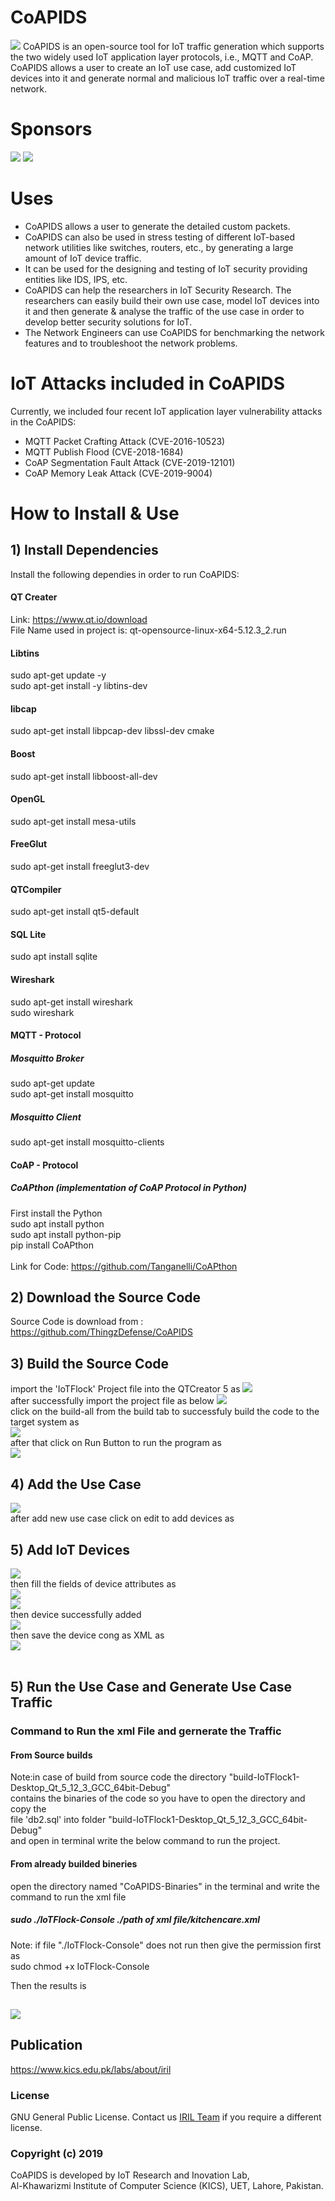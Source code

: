 
# CoAPIDS #
![](Images/Banner.jpg)
CoAPIDS is an open-source tool for IoT traffic generation which supports the two widely used IoT
application layer protocols, i.e., MQTT and CoAP. CoAPIDS allows a user to create an IoT use case,
add customized IoT devices into it and generate normal and malicious IoT traffic over a real-time
network.
# Sponsors #
![](Images/a-mini.png)
![](Images/a_logo_png-mini.png)


# Uses #
* CoAPIDS allows a user to generate the detailed custom packets.
* CoAPIDS can also be used in stress testing of different IoT-based network utilities like switches, routers, etc., by generating a large amount of IoT device traffic.
* It can be used for the designing and testing of IoT security providing entities like IDS, IPS, etc.
* CoAPIDS can help the researchers in IoT Security Research. The researchers can easily build their own use case, model IoT devices into it and then generate & analyse the traffic of the use case in order to develop better security solutions for IoT.
* The Network Engineers can use CoAPIDS for benchmarking the network features and to troubleshoot the network problems.

# IoT Attacks included in CoAPIDS #
Currently, we included four recent IoT application layer vulnerability attacks in the CoAPIDS: 
* MQTT Packet Crafting Attack (CVE-2016-10523)
* MQTT Publish Flood (CVE-2018-1684)
* CoAP Segmentation Fault Attack (CVE-2019-12101) 
* CoAP Memory Leak Attack (CVE-2019-9004)

# How to Install & Use #
## 1) Install Dependencies ##
Install the following dependies in order to run CoAPIDS:
#### QT Creater ####
Link: https://www.qt.io/download <br/>
File Name used in project is: qt-opensource-linux-x64-5.12.3_2.run
#### Libtins ####
  sudo apt-get update -y<br/>
  sudo apt-get install -y libtins-dev
#### libcap ####
  sudo apt-get install libpcap-dev libssl-dev cmake
#### Boost ####
  sudo apt-get install libboost-all-dev
#### OpenGL ####
  sudo apt-get install mesa-utils
#### FreeGlut ####
  sudo apt-get install freeglut3-dev
#### QTCompiler ####
  sudo apt-get install qt5-default
#### SQL Lite ####
  sudo apt install sqlite
#### Wireshark ####
sudo apt-get install wireshark<br/>
sudo wireshark<br/>

#### MQTT - Protocol ####
##### Mosquitto Broker #####
sudo apt-get update<br/>
sudo apt-get install mosquitto
##### Mosquitto Client #####
sudo apt-get install mosquitto-clients

#### CoAP - Protocol ####
##### CoAPthon (implementation of CoAP Protocol in Python) #####
First install the Python<br/>
sudo apt install python<br/>
sudo apt install python-pip<br/>
pip install CoAPthon<br/>
<br/>Link for Code: https://github.com/Tanganelli/CoAPthon<br/>

## 2) Download the Source Code ##
Source Code is download from : https://github.com/ThingzDefense/CoAPIDS
## 3) Build the Source Code ##
import the 'IoTFlock' Project file into the QTCreator 5 as
![](Images/pic6-new.png)<br/>
after successfully import the project file as below
![](Images/pro-file.png)<br/>
click on the build-all from the build tab to successfuly build the code to the target system as<br/>
![](Images/Build-success.png)<br/>
after that click on Run Button to run the program as<br/>
![](Images/pic9.png)<br/>
## 4) Add the Use Case ##
![](Images/build-usecase.png)<br/>
after add new use case click on edit to add devices as
## 5) Add IoT Devices ##
![](Images/iot-device-add.png)<br/>
then fill the fields of device attributes as<br/>
![](Images/dev1.png)<br/>
![](Images/mqtt.png)<br/>
then device successfully added<br/>
![](Images/added-dev.png)<br/>
then save the device cong as XML as<br/>
![](Images/export.png)<br/>
<br/>
## 5) Run the Use Case and Generate Use Case Traffic ##
### Command to Run the xml File and gernerate the Traffic ###
#### From Source builds ####
Note:in case of build from source code the directory "build-IoTFlock1-Desktop_Qt_5_12_3_GCC_64bit-Debug" <br/>contains the binaries of the code so you have to open the directory and copy the<br/> file 'db2.sql' into folder "build-IoTFlock1-Desktop_Qt_5_12_3_GCC_64bit-Debug"<br/> and open in terminal write the below command to run the project.
#### From already builded bineries #####
open the directory named "CoAPIDS-Binaries" in the terminal and write the command to run the xml file<br/>
##### sudo ./IoTFlock-Console ./path of xml file/kitchencare.xml #####
Note: if file "./IoTFlock-Console" does not run then give the permission first as <br/>
sudo chmod +x IoTFlock-Console

Then the results is

![](Images/run-xml.png)
----
## Publication ##
https://www.kics.edu.pk/labs/about/iril 
### License ### 
GNU General Public License. Contact us [IRIL Team](mailto:ghazanfar.abbas@kics.edu.pk) if you require a different license.<br/>
### Copyright (c) 2019 ###
CoAPIDS is developed by IoT Research and Inovation Lab,<br/>
Al-Khawarizmi Institute of Computer Science (KICS), UET, Lahore, Pakistan.
